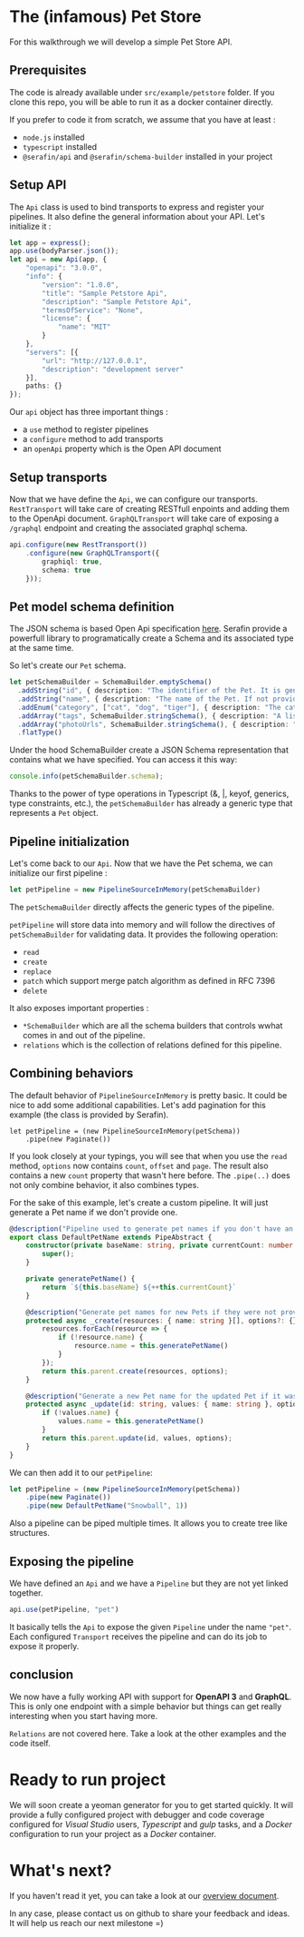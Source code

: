 # The (infamous) Pet Store

For this walkthrough we will develop a simple Pet Store API.


## Prerequisites

The code is already available under `src/example/petstore` folder. If you clone this repo, you will be able to run it as a docker container directly.

If you prefer to code it from scratch, we assume that you have at least :
- `node.js` installed
- `typescript` installed
- `@serafin/api` and  `@serafin/schema-builder` installed in your project

## Setup API

The `Api` class is used to bind transports to express and register your pipelines. It also define the general information about your API. Let's initialize it :

```typescript
let app = express();
app.use(bodyParser.json());
let api = new Api(app, {
    "openapi": "3.0.0",
    "info": {
        "version": "1.0.0",
        "title": "Sample Petstore Api",
        "description": "Sample Petstore Api",
        "termsOfService": "None",
        "license": {
            "name": "MIT"
        }
    },
    "servers": [{
        "url": "http://127.0.0.1",
        "description": "development server"
    }],
    paths: {}
});
```
Our `api` object has three important things :

- a `use` method to register pipelines
- a `configure` method to add transports
- an `openApi` property which is the Open API document

## Setup transports

Now that we have define the `Api`, we can configure our transports. `RestTransport` will take care of creating RESTfull enpoints and adding them to the OpenApi document. `GraphQLTransport` will take care of exposing a `/graphql` endpoint and creating the associated graphql schema.

```typescript
api.configure(new RestTransport())
    .configure(new GraphQLTransport({
        graphiql: true,
        schema: true
    }));
```

## Pet model schema definition

The JSON schema is based Open Api specification [here](https://swagger.io/specification/#schema-object-98). Serafin provide a powerfull library to programatically create a Schema and its associated type at the same time.

So let's create our `Pet` schema.

```typescript
let petSchemaBuilder = SchemaBuilder.emptySchema()
  .addString("id", { description: "The identifier of the Pet. It is generated by the API." })
  .addString("name", { description: "The name of the Pet. If not provided the API generate one automatically.", example: "Snowball" })
  .addEnum("category", ["cat", "dog", "tiger"], { description: "The category of the pet." })
  .addArray("tags", SchemaBuilder.stringSchema(), { description: "A list of tags to ease classification." }, false)
  .addArray("photoUrls", SchemaBuilder.stringSchema(), { description: "Urls to photos of this Pet." }, false)
  .flatType()
```
Under the hood SchemaBuilder create a JSON Schema representation that contains what we have specified. You can access it this way:

```typescript
console.info(petSchemaBuilder.schema);
```

Thanks to the power of type operations in Typescript (&, |, keyof, generics, type constraints, etc.), the ```petSchemaBuilder``` has already a generic type that represents a ```Pet``` object.

## Pipeline initialization

Let's come back to our `Api`. Now that we have the Pet schema, we can initialize our first pipeline :

```typescript
let petPipeline = new PipelineSourceInMemory(petSchemaBuilder)
```

The ```petSchemaBuilder``` directly affects the generic types of the pipeline.

`petPipeline` will store data into memory and will follow the directives of `petSchemaBuilder` for validating data. It provides the following operation:

- `read`
- `create`
- `replace`
- `patch` which support merge patch algorithm as defined in RFC 7396
- `delete`

It also exposes important properties :
- `*SchemaBuilder` which are all the schema builders that controls wwhat comes in and out of the pipeline.
- `relations` which is the collection of relations defined for this pipeline.

## Combining behaviors

The default behavior of `PipelineSourceInMemory` is pretty basic. It could be nice to add some additional capabilities. Let's add pagination for this example (the class is provided by Serafin).

```
let petPipeline = (new PipelineSourceInMemory(petSchema))
    .pipe(new Paginate())
```

If you look closely at your typings, you will see that when you use the `read` method, `options` now contains `count`, `offset` and `page`. The result also contains a new `count` property that wasn't here before.
The `.pipe(..)` does not only combine behavior, it also combines types.

For the sake of this example, let's create a custom pipeline. It will just generate a Pet name if we don't provide one.

```typescript
@description("Pipeline used to generate pet names if you don't have an idea.")
export class DefaultPetName extends PipeAbstract {
    constructor(private baseName: string, private currentCount: number = 0) {
        super();
    }

    private generatePetName() {
        return `${this.baseName} ${++this.currentCount}`
    }

    @description("Generate pet names for new Pets if they were not provided.")
    protected async _create(resources: { name: string }[], options?: {}) {
        resources.forEach(resource => {
            if (!resource.name) {
                resource.name = this.generatePetName()
            }
        });
        return this.parent.create(resources, options);
    }

    @description("Generate a new Pet name for the updated Pet if it was not provided.")
    protected async _update(id: string, values: { name: string }, options?: {}) {
        if (!values.name) {
            values.name = this.generatePetName()
        }
        return this.parent.update(id, values, options);
    }
}
```

We can then add it to our ```petPipeline```:

```typescript
let petPipeline = (new PipelineSourceInMemory(petSchema))
    .pipe(new Paginate())
    .pipe(new DefaultPetName("Snowball", 1))
```

Also a pipeline can be piped multiple times. It allows you to create tree like structures.

## Exposing the pipeline

We have defined an `Api` and we have a `Pipeline` but they are not yet linked together.

```typescript
api.use(petPipeline, "pet")
```

It basically tells the `Api` to expose the given `Pipeline` under the name `"pet"`. Each configured `Transport` receives the pipeline and can do its job to expose it properly.

## conclusion

We now have a fully working API with support for **OpenAPI 3** and **GraphQL**. This is only one endpoint with a simple behavior but things can get really interesting when you start having more.

`Relations` are not covered here. Take a look at the other examples and the code itself.


# Ready to run project

We will soon create a yeoman generator for you to get started quickly. It will provide a fully configured project with debugger and code coverage configured for *Visual Studio* users, *Typescript* and *gulp* tasks, and a *Docker* configuration to run your project as a *Docker* container.

# What's next?

If you haven't read it yet, you can take a look at our [overview document](./OVERVIEW.md).

In any case, please contact us on github to share your feedback and ideas. It will help us reach our next milestone =)
